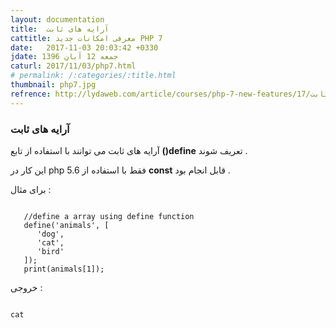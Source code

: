 ```yaml
---
layout: documentation
title:  آرایه های ثابت 
cattitle: معرفی امکانات جدید PHP 7
date:   2017-11-03 20:03:42 +0330
jdate: جمعه 12 آبان 1396
caturl: 2017/11/03/php7.html
# permalink: /:categories/:title.html
thumbnail: php7.jpg
refrence: http://lydaweb.com/article/courses/php-7-new-features/17/آرایه-های-ثابت-php-7
---
```

<h3>آرایه های ثابت </h3>
<p>آرایه های ثابت می توانند با استفاده از تابع <strong>()define</strong> تعریف شوند .</p>

<p>این کار در php 5.6  فقط با استفاده از <strong>const</strong> قابل انجام بود .<code> </code></p>


<p>
برای مثال :
</p>

 <pre><code class="language-php  line-numbers">
   //define a array using define function
   define('animals', [
      'dog',
      'cat',
      'bird'
   ]);
   print(animals[1]);
</code></pre>     
 
   <p>خروجی :</p>

<pre><code class="language-php">
cat
</code></pre>   





